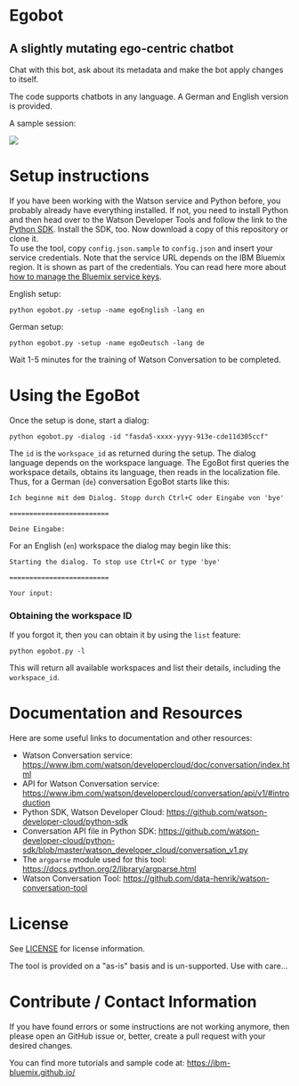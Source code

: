 # Egobot
## A slightly mutating ego-centric chatbot
Chat with this bot, ask about its metadata and make the bot apply changes to itself.

The code supports chatbots in any language. A German and English version is provided.

A sample session:   

![](https://raw.githubusercontent.com/data-henrik/bluemix-egobot/master/images/egobot-session.en.gif)

# Setup instructions

If you have been working with the Watson service and Python before, you probably already have everything installed. If not, you need to install Python and then head over to the Watson Developer Tools and follow the link to the [Python SDK](https://github.com/watson-developer-cloud/python-sdk). Install the SDK, too. Now download a copy of this repository or clone it.   
To use the tool, copy `config.json.sample` to `config.json` and insert your service credentials. Note that the service URL depends on the IBM Bluemix region. It is shown as part of the credentials. You can read here more about [how to manage the Bluemix service keys](https://www.ibm.com/blogs/bluemix/2017/06/manage-bluemix-service-keys-via-cli/).

English setup:   
```
python egobot.py -setup -name egoEnglish -lang en
```
German setup:
```
python egobot.py -setup -name egoDeutsch -lang de
```


Wait 1-5 minutes for the training of Watson Conversation to be completed.

# Using the EgoBot
Once the setup is done, start a dialog:   
```
python egobot.py -dialog -id "fasda5-xxxx-yyyy-913e-cde11d305ccf"
```
The `id` is the `workspace_id` as returned during the setup. The dialog language depends on the workspace language. The EgoBot first queries the workspace details, obtains its language, then reads in the localization file. Thus, for a German (`de`) conversation EgoBot starts like this:   
```
Ich beginne mit dem Dialog. Stopp durch Ctrl+C oder Eingabe von 'bye'

=========================

Deine Eingabe:
```
For an English (`en`) workspace the dialog may begin like this:
```
Starting the dialog. To stop use Ctrl+C or type 'bye'

=========================

Your input:
```

### Obtaining the workspace ID
If you forgot it, then you can obtain it by using the `list` feature:   
```
python egobot.py -l
```
This will return all available workspaces and list their details, including the `workspace_id`.

# Documentation and Resources
Here are some useful links to documentation and other resources:
* Watson Conversation service: https://www.ibm.com/watson/developercloud/doc/conversation/index.html
* API for Watson Conversation service: https://www.ibm.com/watson/developercloud/conversation/api/v1/#introduction
* Python SDK, Watson Developer Cloud: https://github.com/watson-developer-cloud/python-sdk
* Conversation API file in Python SDK: https://github.com/watson-developer-cloud/python-sdk/blob/master/watson_developer_cloud/conversation_v1.py
* The `argparse` module used for this tool: https://docs.python.org/2/library/argparse.html
* Watson Conversation Tool: https://github.com/data-henrik/watson-conversation-tool


# License
See [LICENSE](LICENSE) for license information.

The tool is provided on a "as-is" basis and is un-supported. Use with care...

# Contribute / Contact Information
If you have found errors or some instructions are not working anymore, then please open an GitHub issue or, better, create a pull request with your desired changes.

You can find more tutorials and sample code at:
https://ibm-bluemix.github.io/
